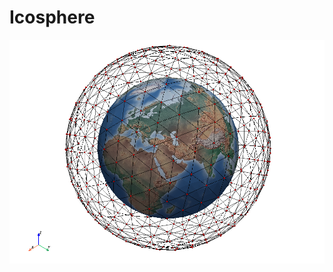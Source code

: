 # Icosphere

![icosphere](https://raw.githubusercontent.com/bjlittle/collab/main/informatics-lab/icosphere/assets/icosphere.png)
